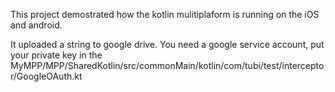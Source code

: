 This project demostrated how the kotlin mulitiplaform is running on the iOS and android.

It uploaded a string to google drive. You need a google service account, put your private
key in the MyMPP/MPP/SharedKotlin/src/commonMain/kotlin/com/tubi/test/interceptor/GoogleOAuth.kt
